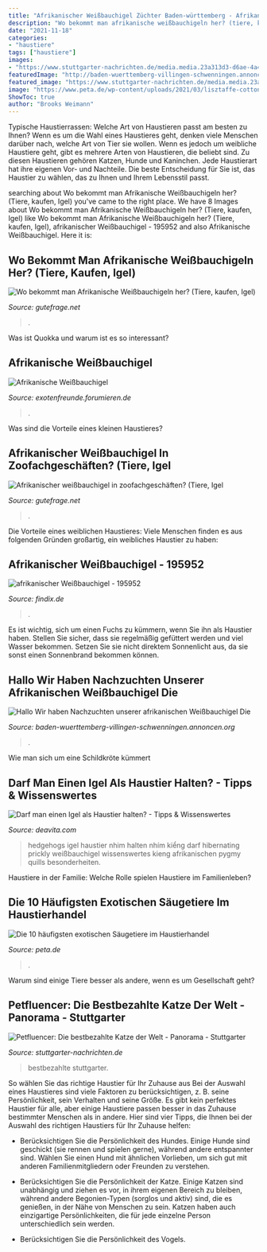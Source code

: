 ```yaml
---
title: "Afrikanischer Weißbauchigel Züchter Baden-württemberg - Afrikanische Weißbauchigel"
description: "Wo bekommt man afrikanische weißbauchigeln her? (tiere, kaufen, igel)"
date: "2021-11-18"
categories:
- "haustiere"
tags: ["haustiere"]
images:
- "https://www.stuttgarter-nachrichten.de/media.media.23a313d3-d6ae-4a47-b050-9e2b127a8439.original1920.jpg"
featuredImage: "http://baden-wuerttemberg-villingen-schwenningen.annoncen.org/export/tiere-20090520073055.jpg"
featured_image: "https://www.stuttgarter-nachrichten.de/media.media.23a313d3-d6ae-4a47-b050-9e2b127a8439.original1920.jpg"
image: "https://www.peta.de/wp-content/uploads/2021/03/lisztaffe-cottontop-tamarin-1364167_1280-c-pixabay-396x264.jpg"
ShowToc: true
author: "Brooks Weimann"
---
```



Typische Haustierrassen: Welche Art von Haustieren passt am besten zu Ihnen?
Wenn es um die Wahl eines Haustieres geht, denken viele Menschen darüber nach, welche Art von Tier sie wollen. Wenn es jedoch um weibliche Haustiere geht, gibt es mehrere Arten von Haustieren, die beliebt sind. Zu diesen Haustieren gehören Katzen, Hunde und Kaninchen. Jede Haustierart hat ihre eigenen Vor- und Nachteile. Die beste Entscheidung für Sie ist, das Haustier zu wählen, das zu Ihnen und Ihrem Lebensstil passt.

	

		
searching about Wo bekommt man Afrikanische Weißbauchigeln her? (Tiere, kaufen, Igel) you've came to the right place. We have 8 Images about Wo bekommt man Afrikanische Weißbauchigeln her? (Tiere, kaufen, Igel) like Wo bekommt man Afrikanische Weißbauchigeln her? (Tiere, kaufen, Igel), afrikanischer Weißbauchigel - 195952 and also Afrikanische Weißbauchigel. Here it is:
		
    
## Wo Bekommt Man Afrikanische Weißbauchigeln Her? (Tiere, Kaufen, Igel)

<img loading=lazy src="https://images.gutefrage.net/media/fragen/bilder/wo-bekommt-man-afrikanische-weissbauchigeln-her/0_big.jpg?v=1484564957000" onerror="this.onerror=null;this.src='https://tse4.mm.bing.net/th?id=OIP.eEig2CsmZGMPIqMW_hL3MQAAAA&amp;pid=15.1';" alt="Wo bekommt man Afrikanische Weißbauchigeln her? (Tiere, kaufen, Igel)">

_Source: gutefrage.net_

>. 

	

Was ist Quokka und warum ist es so interessant?

    
## Afrikanische Weißbauchigel

<img loading=lazy src="http://i34.servimg.com/u/f34/12/03/37/21/nando210.jpg" onerror="this.onerror=null;this.src='https://tse3.mm.bing.net/th?id=OIP.KlI-bQiaO1qss0XOtVngVQHaFw&amp;pid=15.1';" alt="Afrikanische Weißbauchigel">

_Source: exotenfreunde.forumieren.de_

>. 

	

Was sind die Vorteile eines kleinen Haustieres?

    
## Afrikanischer Weißbauchigel In Zoofachgeschäften? (Tiere, Igel

<img loading=lazy src="https://images.gutefrage.net/media/fragen-antworten/bilder/106383896/0_full.jpg?v=1383991771000" onerror="this.onerror=null;this.src='https://tse3.mm.bing.net/th?id=OIP.ZOCLRyvz8hjjkdn_t3teJQHaE8&amp;pid=15.1';" alt="Afrikanischer weißbauchigel in zoofachgeschäften? (Tiere, Igel">

_Source: gutefrage.net_

>. 

	

Die Vorteile eines weiblichen Haustieres: Viele Menschen finden es aus folgenden Gründen großartig, ein weibliches Haustier zu haben:

    
## Afrikanischer Weißbauchigel - 195952

<img loading=lazy src="http://static.findix.com/data/clpix/picture_L/afrikanischer-weiybauchigel-195952.jpg" onerror="this.onerror=null;this.src='https://tse3.mm.bing.net/th?id=OIP.5O1CojvJIEnIPlDJ9KU-iAHaE7&amp;pid=15.1';" alt="afrikanischer Weißbauchigel - 195952">

_Source: findix.de_

>. 

	

Es ist wichtig, sich um einen Fuchs zu kümmern, wenn Sie ihn als Haustier haben. Stellen Sie sicher, dass sie regelmäßig gefüttert werden und viel Wasser bekommen. Setzen Sie sie nicht direktem Sonnenlicht aus, da sie sonst einen Sonnenbrand bekommen können.

    
## Hallo Wir Haben Nachzuchten Unserer Afrikanischen Weißbauchigel Die

<img loading=lazy src="http://baden-wuerttemberg-villingen-schwenningen.annoncen.org/export/tiere-20090520073055.jpg" onerror="this.onerror=null;this.src='https://tse4.mm.bing.net/th?id=OIP.Yri1956vNQU6_7L41owrjwHaFj&amp;pid=15.1';" alt="Hallo Wir haben Nachzuchten unserer afrikanischen Weißbauchigel Die">

_Source: baden-wuerttemberg-villingen-schwenningen.annoncen.org_

>. 

	

Wie man sich um eine Schildkröte kümmert

    
## Darf Man Einen Igel Als Haustier Halten? - Tipps &amp; Wissenswertes

<img loading=lazy src="https://deavita.com/wp-content/uploads/2018/05/darf-man-igel-als-haustier-halten-wissenswertes.jpg" onerror="this.onerror=null;this.src='https://tse3.mm.bing.net/th?id=OIP.CtNyjnFzeCNZ80xEp5FR8AHaFZ&amp;pid=15.1';" alt="Darf man einen Igel als Haustier halten? - Tipps &amp; Wissenswertes">

_Source: deavita.com_

>hedgehogs igel haustier nhim halten nhím kiểng darf hibernating prickly weißbauchigel wissenswertes kieng afrikanischen pygmy quills besonderheiten. 

	

Haustiere in der Familie: Welche Rolle spielen Haustiere im Familienleben?

    
## Die 10 Häufigsten Exotischen Säugetiere Im Haustierhandel

<img loading=lazy src="https://www.peta.de/wp-content/uploads/2021/03/lisztaffe-cottontop-tamarin-1364167_1280-c-pixabay-396x264.jpg" onerror="this.onerror=null;this.src='https://tse3.mm.bing.net/th?id=OIP.7L71CmcRIsELP_QnT0QH7QAAAA&amp;pid=15.1';" alt="Die 10 häufigsten exotischen Säugetiere im Haustierhandel">

_Source: peta.de_

>. 

	

Warum sind einige Tiere besser als andere, wenn es um Gesellschaft geht?

    
## Petfluencer: Die Bestbezahlte Katze Der Welt - Panorama - Stuttgarter

<img loading=lazy src="https://www.stuttgarter-nachrichten.de/media.media.23a313d3-d6ae-4a47-b050-9e2b127a8439.original1920.jpg" onerror="this.onerror=null;this.src='https://tse1.mm.bing.net/th?id=OIP.SvcvjsY3qhYyNesry01-zQHaE3&amp;pid=15.1';" alt="Petfluencer: Die bestbezahlte Katze der Welt - Panorama - Stuttgarter">

_Source: stuttgarter-nachrichten.de_

>bestbezahlte stuttgarter. 

	

So wählen Sie das richtige Haustier für Ihr Zuhause aus
Bei der Auswahl eines Haustieres sind viele Faktoren zu berücksichtigen, z. B. seine Persönlichkeit, sein Verhalten und seine Größe. Es gibt kein perfektes Haustier für alle, aber einige Haustiere passen besser in das Zuhause bestimmter Menschen als in andere. Hier sind vier Tipps, die Ihnen bei der Auswahl des richtigen Haustiers für Ihr Zuhause helfen:
- Berücksichtigen Sie die Persönlichkeit des Hundes. Einige Hunde sind geschickt (sie rennen und spielen gerne), während andere entspannter sind. Wählen Sie einen Hund mit ähnlichen Vorlieben, um sich gut mit anderen Familienmitgliedern oder Freunden zu verstehen.

- Berücksichtigen Sie die Persönlichkeit der Katze. Einige Katzen sind unabhängig und ziehen es vor, in ihrem eigenen Bereich zu bleiben, während andere Begonien-Typen (sorglos und aktiv) sind, die es genießen, in der Nähe von Menschen zu sein. Katzen haben auch einzigartige Persönlichkeiten, die für jede einzelne Person unterschiedlich sein werden.

- Berücksichtigen Sie die Persönlichkeit des Vogels.

